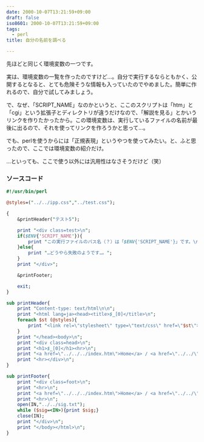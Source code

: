 ```yaml
---
date: 2000-10-07T13:21:59+09:00
draft: false
iso8601: 2000-10-07T13:21:59+09:00
tags:
  - perl
title: 自分の名前を調べる

---
```


先ほどと同じく環境変数の一つです。

実は、環境変数の一覧を作ったのですけど…。自分で実行するならともかく、公開するとなると、とても危険そうな情報も入っていたのでやめました。簡単に作れるので、自分で試してみましょう。

で、なぜ、「SCRIPT_NAME」なのかというと、ここのスクリプトは「htm」と「cgi」という拡張子とディレクトリが違うだけなので、「解説を見る」とかいうリンクを作りたかったから。この環境変数は、実行しているファイルの名前が最後に出るので、それを使ってリンクを作ろうかと思って…。

でも、perlを使うからには「正規表現」というやつを使ってみたい。と、ふと思ったので、ここでは環境変数の紹介だけ。

…といっても、ここで使う以外には汎用性はなさそうだけど（笑）

### ソースコード

```perl
#!/usr/bin/perl

@styles=("../../ipp.css","../test.css");

{
    &printHeader("テスト5");

    print "<div class=test>\n";
    if($ENV{'SCRIPT_NAME'}){
        print "この実行ファイルのパス名（？）は「$ENV{'SCRIPT_NAME'}」です。\n";
    }else{
        print "…どうやら失敗のようです…。";
    }
    print "</div>";

    &printFooter;

    exit;
}

sub printHeader{
    print "Content-type: text/html\n\n";
    print "<html lang=ja><head><title>$_[0]</title>\n";
    foreach $st (@styles){
        print "<link rel=\"stylesheet\" type=\"text/css\" href=\"$st\">\n";
    }
    print "</head><body>\n";
    print "<div class=head>\n";
    print "<h1>$_[0]</h1><hr>\n";
    print "<a href=\"../../../index.htm\">Home</a> / <a href=\"../../\">Perl</a> / <a href=\"../\">TestCGI Index</a>\n";
    print "<hr></div>\n";
}

sub printFooter{
    print "<div class=foot>\n";
    print "<hr>\n";
    print "<a href=\"../../../index.htm\">Home</a> / <a href=\"../../\">Perl</a> / <a href=\"../\">TestCGI Index</a>\n";
    print "<hr>\n";
    open(IN,"../../sig.txt");
    while ($sig=<IN>){print $sig;}
    close(IN);
    print "</div>\n";
    print "</body></html>\n";
}
```
